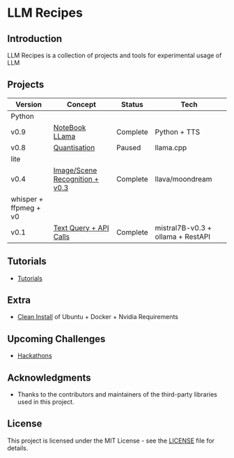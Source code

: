 # LLM Recipes

## Introduction

LLM Recipes is a collection of projects and tools for experimental usage of LLM


## Projects

| Version | Concept                                | Status     | Tech                        |
|---------|----------------------------------------|------------|-----------------------------|
Python                     |
| v0.9    | [NoteBook LLama](python/notebooklm)                   | Complete   | Python + TTS               |
| v0.8    | [Quantisation](tutorial/llama.cpp/)                   | Paused     | llama.cpp                  |
lite          |
| v0.4    | [Image/Scene Recognition + v0.3](python/assistant/vision_query.py) | Complete   | llava/moondream            |
whisper + ffpmeg + v0      |
| v0.1    | [Text Query + API Calls](python/assistant/api_interface.py) | Complete   | mistral7B-v0.3 + ollama + RestAPI |


## Tutorials

- [Tutorials](docs/tutorials.md)

## Extra

- [Clean Install](docs/clean-ubuntu-setup.md) of Ubuntu + Docker + Nvidia Requirements


## Upcoming Challenges

- [Hackathons](docs/hackathons.md)


## Acknowledgments

- Thanks to the contributors and maintainers of the third-party libraries used in this project.


## License

This project is licensed under the MIT License - see the [LICENSE](LICENSE) file for details.